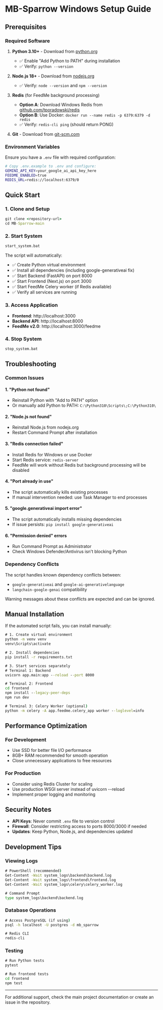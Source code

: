 # MB-Sparrow Windows Setup Guide

## Prerequisites

### Required Software
1. **Python 3.10+** - Download from [python.org](https://www.python.org/downloads/)
   - ✅ Enable "Add Python to PATH" during installation
   - ✅ Verify: `python --version`

2. **Node.js 18+** - Download from [nodejs.org](https://nodejs.org/)
   - ✅ Verify: `node --version` and `npm --version`

3. **Redis** (for FeedMe background processing)
   - **Option A**: Download Windows Redis from [github.com/tporadowski/redis](https://github.com/tporadowski/redis/releases)
   - **Option B**: Use Docker: `docker run --name redis -p 6379:6379 -d redis`
   - ✅ Verify: `redis-cli ping` (should return PONG)

4. **Git** - Download from [git-scm.com](https://git-scm.com/download/win)

### Environment Variables
Ensure you have a `.env` file with required configuration:
```bash
# Copy .env.example to .env and configure:
GEMINI_API_KEY=your_google_ai_api_key_here
FEEDME_ENABLED=true
REDIS_URL=redis://localhost:6379/0
```

## Quick Start

### 1. Clone and Setup
```cmd
git clone <repository-url>
cd MB-Sparrow-main
```

### 2. Start System
```cmd
start_system.bat
```

The script will automatically:
- ✅ Create Python virtual environment
- ✅ Install all dependencies (including google-generativeai fix)
- ✅ Start Backend (FastAPI) on port 8000
- ✅ Start Frontend (Next.js) on port 3000
- ✅ Start FeedMe Celery worker (if Redis available)
- ✅ Verify all services are running

### 3. Access Application
- **Frontend**: http://localhost:3000
- **Backend API**: http://localhost:8000
- **FeedMe v2.0**: http://localhost:3000/feedme

### 4. Stop System
```cmd
stop_system.bat
```

## Troubleshooting

### Common Issues

#### 1. "Python not found"
- Reinstall Python with "Add to PATH" option
- Or manually add Python to PATH: `C:\Python310\Scripts\;C:\Python310\`

#### 2. "Node.js not found"
- Reinstall Node.js from nodejs.org
- Restart Command Prompt after installation

#### 3. "Redis connection failed"
- Install Redis for Windows or use Docker
- Start Redis service: `redis-server`
- FeedMe will work without Redis but background processing will be disabled

#### 4. "Port already in use"
- The script automatically kills existing processes
- If manual intervention needed: use Task Manager to end processes

#### 5. "google.generativeai import error"
- The script automatically installs missing dependencies
- If issue persists: `pip install google-generativeai`

#### 6. "Permission denied" errors
- Run Command Prompt as Administrator
- Check Windows Defender/Antivirus isn't blocking Python

### Dependency Conflicts
The script handles known dependency conflicts between:
- `google-generativeai` and `google-ai-generativelanguage`
- `langchain-google-genai` compatibility

Warning messages about these conflicts are expected and can be ignored.

## Manual Installation

If the automated script fails, you can install manually:

```cmd
# 1. Create virtual environment
python -m venv venv
venv\Scripts\activate

# 2. Install dependencies
pip install -r requirements.txt

# 3. Start services separately
# Terminal 1: Backend
uvicorn app.main:app --reload --port 8000

# Terminal 2: Frontend
cd frontend
npm install --legacy-peer-deps
npm run dev

# Terminal 3: Celery Worker (optional)
python -m celery -A app.feedme.celery_app worker --loglevel=info
```

## Performance Optimization

### For Development
- Use SSD for better file I/O performance
- 8GB+ RAM recommended for smooth operation
- Close unnecessary applications to free resources

### For Production
- Consider using Redis Cluster for scaling
- Use production WSGI server instead of uvicorn --reload
- Implement proper logging and monitoring

## Security Notes

- **API Keys**: Never commit `.env` file to version control
- **Firewall**: Consider restricting access to ports 8000/3000 if needed
- **Updates**: Keep Python, Node.js, and dependencies updated

## Development Tips

### Viewing Logs
```cmd
# PowerShell (recommended)
Get-Content -Wait system_logs\backend\backend.log
Get-Content -Wait system_logs\frontend\frontend.log
Get-Content -Wait system_logs\celery\celery_worker.log

# Command Prompt
type system_logs\backend\backend.log
```

### Database Operations
```cmd
# Access PostgreSQL (if using)
psql -h localhost -U postgres -d mb_sparrow

# Redis CLI
redis-cli
```

### Testing
```cmd
# Run Python tests
pytest

# Run frontend tests
cd frontend
npm test
```

---

For additional support, check the main project documentation or create an issue in the repository.